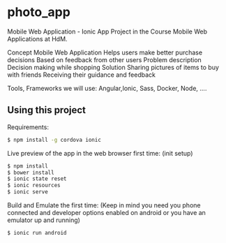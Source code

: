 # photo_app
Mobile Web Application - Ionic App
Project in the Course Mobile Web Applications at HdM.

Concept
  Mobile Web Application
  Helps users make better purchase decisions
  Based on feedback from other users
Problem description
  Decision making while shopping
Solution
  Sharing pictures of items to buy with friends 
  Receiving their guidance and feedback

Tools, Frameworks we will use: Angular,Ionic, Sass, Docker, Node, ....

## Using this project

Requirements:
```bash
$ npm install -g cordova ionic
```


Live preview of the app in the web browser first time: (init setup)
```bash
$ npm install
$ bower install
$ ionic state reset
$ ionic resources
$ ionic serve
```



Build and Emulate the first time:
(Keep in mind you need you phone connected and developer options enabled on android or you have an emulator up and running)

```bash 
$ ionic run android
```
